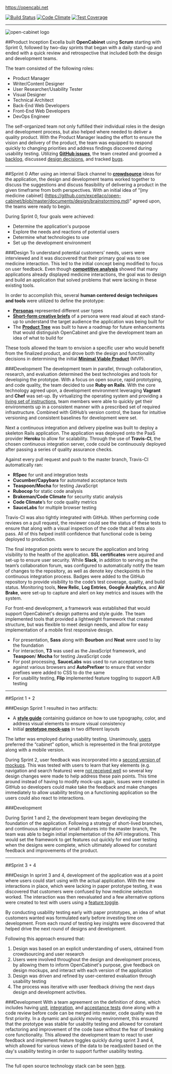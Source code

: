 https://opencabi.net

[![Build Status](https://magnum.travis-ci.com/excellaco/open-cabinet.svg?token=ztW2D3QGwNvKdJWTdpNu)](https://magnum.travis-ci.com/excellaco/open-cabinet)
[![Code Climate](https://codeclimate.com/repos/5582a4ef695680215a031469/badges/876970494b7eba49266f/gpa.svg)](https://codeclimate.com/repos/5582a4ef695680215a031469/feed)
[![Test Coverage](https://codeclimate.com/repos/5582a4ef695680215a031469/badges/876970494b7eba49266f/coverage.svg)](https://codeclimate.com/repos/5582a4ef695680215a031469/coverage) 

---

![open-cabinet logo](https://github.com/excellaco/open-cabinet/blob/master/app/assets/images/open-cabinet.png)

##Product Inception 
Excella built **OpenCabinet** using **Scrum** starting with Sprint 0, followed by two-day sprints that began with a daily stand-up and ended with a quick review and retrospective that included both the design and development teams.  

The team consisted of the following roles: 

* Product Manager
* Writer/Content Designer
* User Researcher/Usability Tester
* Visual Designer
* Technical Architect
* Back-End Web Developers
* Front-End Web Developers
* DevOps Engineer

The self-organized team not only fulfilled their individual roles in the design and development process, but also helped where needed to deliver a quality product.  With the Product Manager leading the effort to ensure the vision and delivery of the product, the team was equipped to respond quickly to changing priorities and address findings discovered during usability testing. Utilizing **[GitHub issues](https://github.com/excellaco/open-cabinet/issues)**, the team created and groomed a [backlog](https://github.com/excellaco/open-cabinet/labels/user%20story), discussed [design decisions](https://github.com/excellaco/open-cabinet/labels/design), and tracked [bugs](https://github.com/excellaco/open-cabinet/labels/bug).

---
##Sprint 0
After using an internal Slack channel to **[crowdsource](https://github.com/excellaco/open-cabinet/blob/master/documents/images/crowdsourcing.png)** ideas for the application, the design and development teams worked together to discuss the suggestions and discuss feasibility of delivering a product in the given timeframe from both perspectives.  With an initial idea of "[my medicine cabinet] (https://github.com/excellaco/open-cabinet/blob/master/documents/design/brainstorming.md)" agreed upon, the teams were ready to begin.  

During Sprint 0, four goals were achieved: 

* Determine the application's purpose
* Explore the needs and reactions of potential users
* Determine what technologies to use
* Set up the development environment 

###Design
To understand potential customers’ needs, users were interviewed and it was discovered that their primary goal was to see medicine interaction.  This led to the initial concept being modified to focus on user feedback. Even though **[competitive analysis](https://github.com/excellaco/open-cabinet/blob/master/documents/design/market_research.md)** showed that many applications already displayed medicine interactions, the goal was to design and build an application that solved problems that were lacking in these existing tools.
  
In order to accomplish this, several **human centered design techniques and tools** were utilized to define the prototype:

* **[Personas](https://github.com/excellaco/open-cabinet/blob/master/documents/design/personas.md)** represented different user types
* **[Short-form creative briefs](https://github.com/excellaco/open-cabinet/blob/master/documents/design/short_form_creative_brief.md)** of a persona were read aloud at each stand-up to understand the target audience the application was being built for
* The **[Product Tree](https://github.com/excellaco/open-cabinet/blob/master/documents/design/product_tree.md)** was built to have a roadmap for future enhancements that would distinguish OpenCabinet and give the development team an idea of what to build for

These tools allowed the team to envision a specific user who would benefit from the finalized product, and drove both the design and functionality decisions in determining the initial **[Minimal Viable Product](https://github.com/excellaco/open-cabinet/labels/MVP)** (MVP). 

###Development
The development team in parallel, through collaboration, research, and evaluation determined the best technologies and tools for developing the prototype.  With a focus on open source, rapid prototyping, and code quality, the team decided to use **Ruby on Rails**.  With the core technology agreed upon, a development environment leveraging **Vagrant** and **Chef** was set-up.  By virtualizing the operating system and providing a [living set of instructions](https://github.com/excellaco/open-cabinet/blob/master/documents/technical/installation.md), team members were able to quickly get their environments up in a consistent manner with a prescribed set of required infrastructure.  Combined with GitHub’s version control, the base for intuitive versioning and consistent baselines for development were set.

Next a continuous integration and delivery pipeline was built to deploy a skeleton Rails application.  The application was deployed onto the PaaS provider **Heroku** to allow for scalability.  Through the use of **Travis-CI**, the chosen continuous integration server, code could be continuously deployed after passing a series of quality assurance checks.  

Against every pull request and push to the master branch, Travis-CI automatically ran:

* **RSpec** for unit and integration tests
* **Cucumber/Capybara** for automated acceptance tests
* **Teaspoon/Mocha** for testing JavaScript
* **Rubocop** for static code analysis
* **Brakeman/Code Climate** for security static analysis
* **Code Climate**’s for code quality metrics
* **SauceLabs** for multiple browser testing  

Travis-CI was also tightly integrated with GitHub.  When performing code reviews on a pull request, the reviewer could see the status of these tests to ensure that along with a visual inspection of the code that all tests also pass.  All of this helped instill confidence that functional code is being deployed to production.  

The final integration points were to secure the application and bring visibility to the health of the application.  **SSL certificates** were aquired and set-up to ensure user security.  While **Slack**, in addition to serving as the team’s collaboration forum, was configured to automatically notify the team of changes to the repository, as well as denote key checkpoints in the continuous integration process. Badges were added to the GitHub repository to provide visibility to the code’s test coverage, quality, and build status.  Monitoring tools, **New Relic**, **Log Entries**, **Google Analytics**, and **Air Brake**, were set-up to capture and alert on key metrics and issues with the system.

For front-end development, a framework was established that would support OpenCabinet's design patterns and style guide. The team implemented tools that provided a lightweight framework that created structure, but was flexible to meet design needs, and allow for easy implementation of a mobile first responsive design. 

* For presentation, **Sass** along with **Bourbon** and **Neat** were used to lay the foundation 
* For interaction, **T3** was used as the JavaScript framework, and **Teaspoon**/ **Mocha** for testing JavaScript code 
* For post processing, **SauceLabs** was used to run acceptance tests against various browsers and **AutoPrefixer** to ensure that vendor prefixes were added to CSS to do the same  
* For usability testing, **Flip** implemented feature toggling to support A/B testing  

---
##Sprint 1 + 2

###Design
Sprint 1 resulted in two artifacts: 

* A **[style guide](https://github.com/excellaco/open-cabinet/blob/master/documents/design/style_guide.md)** containing guidance on how to use typography, color, and address visual elements to ensure visual consistency  
* Initial **[prototype mock-ups](https://github.com/excellaco/open-cabinet/blob/master/documents/design/design_concept_1.md)** in two different layouts

The latter was employed during usability testing. Unanimously, [users](https://github.com/excellaco/open-cabinet/blob/master/documents/design/round_1_testing.md) preferred the “cabinet” option, which is represented in the final prototype along with a mobile version.

During Sprint 2, user feedback was incorporated into a [second version of mockups](https://github.com/excellaco/open-cabinet/blob/master/documents/design/design_concept_2.md).  This was tested with users to learn that key elements (e.g. navigation and search features) were [not received well](https://github.com/excellaco/open-cabinet/blob/master/documents/design/round_2_testing.md) so several key design changes were made to help address these pain points.  This time around instead of having to modify mock-ups again, issues were created in GitHub so developers could make take the feedback and make changes immediately to allow usability testing on a functioning application so the users could also react to interactions. 

###Development

During Sprint 1 and 2, the development team began developing the foundation of the application.  Following a strategy of short-lived branches, and continuous integration of small features into the master branch, the team was able to begin initial implementation of the API integrations.  This would set the framework to get features out quickly for end user testing when the designs were complete, which ultimately allowed for constant feedback and improvements of the product.  

---

##Sprint 3 + 4

###Design
In sprint 3 and 4, development of the application was at a point where users could start using with the actual application. With the new interactions in place, which were lacking in paper prototype testing, it was discovered that customers were confused by how medicine selection worked. The interaction was then reevaluated and a few alternative options were created to test with users using a [feature toggle](https://opencabi.net/features). 

By conducting usability testing early with paper prototypes, an idea of what customers wanted was formulated early before investing time on development. From each round of testing key insights were discovered that helped drive the next round of designs and development. 

Following this approach ensured that: 

1. Design was based on an explicit understanding of users, obtained from crowdsourcing and user research
2. Users were involved throughout the design and development process, by allowing them to inform OpenCabinet's purpose, give feedback on design mockups, and interact with each version of the application
3. Design was driven and refined by user-centered evaluation through usability testing
4. The process was iterative with user feedback driving the next days design and development activities.

###Development
With a team agreement on the definition of done, which includes having [unit](https://github.com/excellaco/open-cabinet/tree/master/spec), [integration](https://github.com/excellaco/open-cabinet/tree/master/spec), and [acceptance tests](https://github.com/excellaco/open-cabinet/tree/master/features) done along with a code review before code can be merged into master, code quality was the first priority.  In a dynamic and quickly moving environment, this ensured that the prototype was stable for usability testing and allowed for constant refactoring and improvement of the code base without the fear of breaking core functionality. This allowed the development team to react to user feedback and implement feature toggles quickly during sprint 3 and 4, which allowed for various views of the data to be readjusted based on the day's usability testing in order to support further usability testing.

---
The full open source technology stack can be seen [here](https://github.com/excellaco/open-cabinet/blob/master/documents/technical/technology_stack.md).




